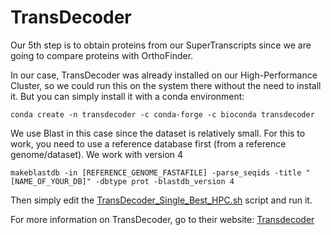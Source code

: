 # TransDecoder
Our 5th step is to obtain proteins from our SuperTranscripts since we are going to compare proteins with OrthoFinder.

In our case, TransDecoder was already installed on our High-Performance Cluster, so we could run this on the system there without the need to install it.
But you can simply install it with a conda environment:
```
conda create -n transdecoder -c conda-forge -c bioconda transdecoder
```

We use Blast in this case since the dataset is relatively small.
For this to work, you need to use a reference database first (from a reference genome/dataset). We work with version 4

```
makeblastdb -in [REFERENCE_GENOME_FASTAFILE] -parse_seqids -title "[NAME_OF_YOUR_DB]" -dbtype prot -blastdb_version 4
```

Then simply edit the [TransDecoder_Single_Best_HPC.sh](https://github.com/mjbieren/Phylogenomics_klebsormidiophyceae/blob/main/Scripts/05_Transdecoder/TransDecoder_Single_Best_HPC.sh) script and run it.

For more information on TransDecoder, go to their website: [Transdecoder](https://github.com/TransDecoder/TransDecoder/wiki)
